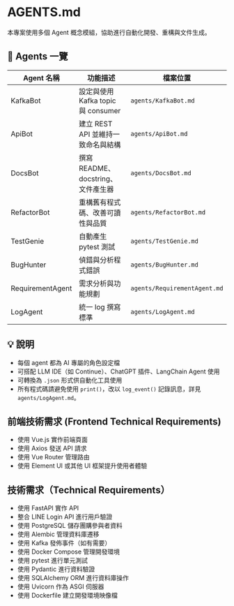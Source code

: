 # AGENTS.md

本專案使用多個 Agent 概念模組，協助進行自動化開發、重構與文件生成。

## 🧠 Agents 一覽

| Agent 名稱       | 功能描述                           | 檔案位置                     |
| ---------------- | ---------------------------------- | ---------------------------- |
| KafkaBot         | 設定與使用 Kafka topic 與 consumer | `agents/KafkaBot.md`         |
| ApiBot           | 建立 REST API 並維持一致命名與結構 | `agents/ApiBot.md`           |
| DocsBot          | 撰寫 README、docstring、文件產生器 | `agents/DocsBot.md`          |
| RefactorBot      | 重構舊有程式碼、改善可讀性與品質   | `agents/RefactorBot.md`      |
| TestGenie        | 自動產生 pytest 測試               | `agents/TestGenie.md`        |
| BugHunter        | 偵錯與分析程式錯誤                 | `agents/BugHunter.md`        |
| RequirementAgent | 需求分析與功能規劃                 | `agents/RequirementAgent.md` |
| LogAgent         | 統一 log 撰寫標準                  | `agents/LogAgent.md`         |

## 💡 說明

- 每個 agent 都為 AI 專屬的角色設定檔
- 可搭配 LLM IDE（如 Continue）、ChatGPT 插件、LangChain Agent 使用
- 可轉換為 `.json` 形式供自動化工具使用
- 所有程式碼請避免使用 `print()`，改以 `log_event()` 記錄訊息，詳見 `agents/LogAgent.md`。

## 前端技術需求 (Frontend Technical Requirements)

- 使用 Vue.js 實作前端頁面
- 使用 Axios 發送 API 請求
- 使用 Vue Router 管理路由
- 使用 Element UI 或其他 UI 框架提升使用者體驗

## 技術需求（Technical Requirements）

- 使用 FastAPI 實作 API
- 整合 LINE Login API 進行用戶驗證
- 使用 PostgreSQL 儲存團購參與者資料
- 使用 Alembic 管理資料庫遷移
- 使用 Kafka 發佈事件（如有需要）
- 使用 Docker Compose 管理開發環境
- 使用 pytest 進行單元測試
- 使用 Pydantic 進行資料驗證
- 使用 SQLAlchemy ORM 進行資料庫操作
- 使用 Uvicorn 作為 ASGI 伺服器
- 使用 Dockerfile 建立開發環境映像檔
